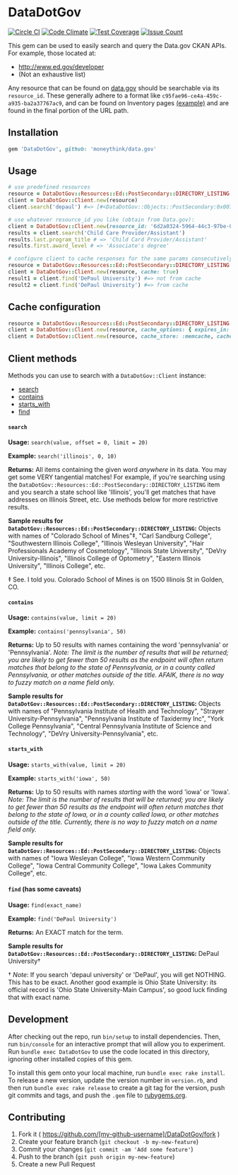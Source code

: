# DataDotGov

[![Circle CI](https://circleci.com/gh/moneythink/data.gov.svg?style=svg)](https://circleci.com/gh/moneythink/data.gov) [![Code Climate](https://codeclimate.com/github/moneythink/data.gov/badges/gpa.svg)](https://codeclimate.com/github/moneythink/data.gov) [![Test Coverage](https://codeclimate.com/github/moneythink/data.gov/badges/coverage.svg)](https://codeclimate.com/github/moneythink/data.gov/coverage) [![Issue Count](https://codeclimate.com/github/moneythink/data.gov/badges/issue_count.svg)](https://codeclimate.com/github/moneythink/data.gov)

This gem can be used to easily search and query the Data.gov CKAN APIs. For example, those located at:

- http://www.ed.gov/developer
- (Not an exhaustive list)

Any resource that can be found on [data.gov](http://www.data.gov/) should be searchable via its `resource_id`. These generally adhere to a format like `c95fae96-ce4a-459c-a935-ba2a37767ac9`, and can be found on Inventory pages [(example)](https://inventory.data.gov/dataset/032e19b4-5a90-41dc-83ff-6e4cd234f565/resource/38625c3d-5388-4c16-a30f-d105432553a4) and are found in the final portion of the URL path.

## Installation

```ruby
gem 'DataDotGov', github: 'moneythink/data.gov'
```

## Usage

```ruby
# use predefined resources
resource = DataDotGov::Resources::Ed::PostSecondary::DIRECTORY_LISTING
client = DataDotGov::Client.new(resource)
client.search('depaul') #=> [#<DataDotGov::Objects::PostSecondary:0x007ff8c5904cf8 @_id=1104, @institution_name="DePaul University", @state="IL", ... ]

# use whatever resource_id you like (obtain from Data.gov):
client = DataDotGov::Client.new(resource_id: '6d2a0324-5964-44c3-97be-061c0eb5fcc9')
results = client.search('Child Care Provider/Assistant')
results.last.program_title # => 'Child Card Provider/Assistant'
results.first.award_level # => 'Associate's degree'

# configure client to cache responses for the same params consecutively in memory
resource = DataDotGov::Resources::Ed::PostSecondary::DIRECTORY_LISTING
client = DataDotGov::Client.new(resource, cache: true)
result1 = client.find('DePaul University') #=> not from cache
result2 = client.find('DePaul University') #=> from cache
```

## Cache configuration

```ruby
resource = DataDotGov::Resources::Ed::PostSecondary::DIRECTORY_LISTING
client = DataDotGov::Client.new(resource, cache_options: { expires_in: 86400 })
client = DataDotGov::Client.new(resource, cache_store: :memcache, cache_servers: ['192.168.0.1'])
```

## Client methods

Methods you can use to search with a `DataDotGov::Client` instance:

- [search](#search)
- [contains](#contains)
- [starts_with](#starts_with)
- [find](#find-has-some-caveats)

#### `search`

**Usage:** `search(value, offset = 0, limit = 20)`

**Example:** `search('illinois', 0, 10)`

**Returns:** All items containing the given word _anywhere_ in its data. You may get some VERY tangential matches! For example, if you're searching using the `DataDotGov::Resources::Ed::PostSecondary::DIRECTORY_LISTING` item and you search a state school like 'Illinois', you'll get matches that have addresses on Illinois Street, etc. Use methods below for more restrictive results.

**Sample results for `DataDotGov::Resources::Ed::PostSecondary::DIRECTORY_LISTING`:** Objects with names of "Colorado School of Mines"‡, "Carl Sandburg College", "Southwestern Illinois College", "Illinois Wesleyan University", "Hair Professionals Academy of Cosmetology", "Illinois State University", "DeVry University-Illinois", "Illinois College of Optometry", "Eastern Illinois University", "Illinois College", etc.

‡ See. I told you. Colorado School of Mines is on 1500 Illinois St in Golden, CO.

#### `contains`

**Usage:** `contains(value, limit = 20)`

**Example:** `contains('pennsylvania', 50)`

**Returns:** Up to 50 results with names containing the word 'pennsylvania' or 'Pennsylvania'. _Note: The limit is the number of results that will be returned; you are likely to get fewer than 50 results as the endpoint will often return matches that belong to the state of Pennsylvania, or in a county called Pennsylvania, or other matches outside of the title. AFAIK, there is no way to fuzzy match on a name field only._

**Sample results for `DataDotGov::Resources::Ed::PostSecondary::DIRECTORY_LISTING`:** Objects with names of "Pennsylvania Institute of Health and Technology", "Strayer University-Pennsylvania", "Pennsylvania Institute of Taxidermy Inc", "York College Pennsylvania", "Central Pennsylvania Institute of Science and Technology", "DeVry University-Pennsylvania", etc.

#### `starts_with`

**Usage:** `starts_with(value, limit = 20)`

**Example:** `starts_with('iowa', 50)`

**Returns:** Up to 50 results with names _starting with_ the word 'iowa' or 'Iowa'. _Note: The limit is the number of results that will be returned; you are likely to get fewer than 50 results as the endpoint will often return matches that belong to the state of Iowa, or in a county called Iowa, or other matches outside of the title. Currently, there is no way to fuzzy match on a name field only._

**Sample results for `DataDotGov::Resources::Ed::PostSecondary::DIRECTORY_LISTING`:** Objects with names of "Iowa Wesleyan College", "Iowa Western Community College", "Iowa Central Community College", "Iowa Lakes Community College", etc.

#### `find` (has some caveats)

**Usage:** `find(exact_name)`

**Example:** `find('DePaul University')`

**Returns:** An EXACT match for the term.

**Sample results for `DataDotGov::Resources::Ed::PostSecondary::DIRECTORY_LISTING`:** DePaul University†

† _Note_: If you search 'depaul university' or 'DePaul', you will get NOTHING. This has to be exact. Another good example is Ohio State University: its official record is 'Ohio State University-Main Campus', so good luck finding that with exact name.

## Development

After checking out the repo, run `bin/setup` to install dependencies. Then, run `bin/console` for an interactive prompt that will allow you to experiment. Run `bundle exec DataDotGov` to use the code located in this directory, ignoring other installed copies of this gem.

To install this gem onto your local machine, run `bundle exec rake install`. To release a new version, update the version number in `version.rb`, and then run `bundle exec rake release` to create a git tag for the version, push git commits and tags, and push the `.gem` file to [rubygems.org](https://rubygems.org).

## Contributing

1. Fork it ( https://github.com/[my-github-username]/DataDotGov/fork )
2. Create your feature branch (`git checkout -b my-new-feature`)
3. Commit your changes (`git commit -am 'Add some feature'`)
4. Push to the branch (`git push origin my-new-feature`)
5. Create a new Pull Request
